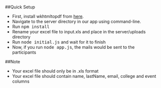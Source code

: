 ##Quick Setup
<ul>
	<li>First, install wkhtmltopdf from <a href="http://wkhtmltopdf.org/downloads.html">here</a>.</li>
        <li>Navigate to the server directory in our app using command-line.</li>
	<li>Run <kbd>npm install</kbd></li>
	<li>Rename your excel file to input.xls and place in the server/uploads directory</li>
	<li>Run <kbd>node initial.js</kbd> and wait for it to finish</li>
	<li>Now, if you run <kbd>node app.js</kbd>, the mails would be sent to the participants</li>
</ul>

##Note
<ul>
	<li>Your excel file should only be in .xls format</li>
	<li>Your excel file should contain name, lastName, email, college and event columns</li>
</ul>
